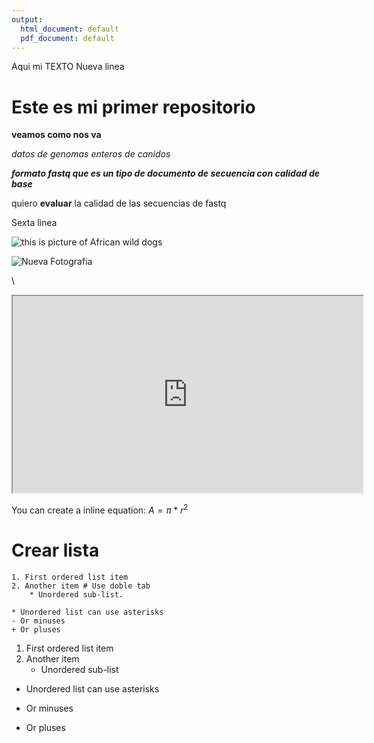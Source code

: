 ```yaml
---
output:
  html_document: default
  pdf_document: default
---
```


Aqui mi TEXTO
Nueva linea


# Este es mi primer repositorio

**veamos como nos va**

*datos de genomas enteros de canidos*

***formato fastq que es un tipo de documento de secuencia con calidad de base***

 quiero **evaluar** la calidad de las secuencias de fastq 

 Sexta linea

![this is picture of African wild dogs](/Users/dechavezv/Desktop/wild-dog.jpg)  


![Nueva Fotografia](https://d2jx2rerrg6sh3.cloudfront.net/image-handler/ts/20221108072531/ri/1350/src/images/news/ImageForNews_730480_16679535270477610.jpg)



\   
<iframe src="https://www.youtube.com/embed/DAflT-GTMk4?si=0hDi9yTkFx-Pgq20&amp"data-external= "1" width="560" height="315"> </iframe> 


You can create a inline equation: $A = \pi*r^{2}$

# Crear lista

```
1. First ordered list item
2. Another item # Use doble tab  
	* Unordered sub-list.
  
* Unordered list can use asterisks
- Or minuses
+ Or pluses
```

1. First ordered list item
2. Another item
    + Unordered sub-list

* Unordered list can use asterisks
- Or minuses
+ Or pluses





